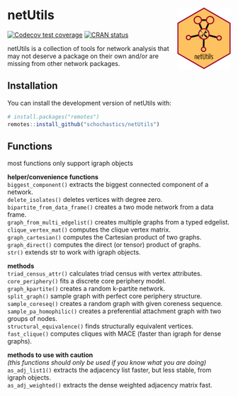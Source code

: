
<!-- README.md is generated from README.Rmd. Please edit that file -->

# netUtils <img src="man/figures/logo.png" align="right"/>

<!-- badges: start -->

[![Codecov test
coverage](https://codecov.io/gh/schochastics/netUtils/branch/master/graph/badge.svg)](https://codecov.io/gh/schochastics/netUtils?branch=master)
[![CRAN
status](https://www.r-pkg.org/badges/version/netUtils)](https://CRAN.R-project.org/package=netUtils)
<!-- badges: end -->

netUtils is a collection of tools for network analysis that may not
deserve a package on their own and/or are missing from other network
packages.

## Installation

You can install the development version of netUtils with:

``` r
# install.packages("remotes")
remotes::install_github("schochastics/netUtils")
```

## Functions

most functions only support igraph objects

**helper/convenience functions**  
`biggest_component()` extracts the biggest connected component of a
network.  
`delete_isolates()` deletes vertices with degree zero.  
`bipartite_from_data_frame()` creates a two mode network from a data
frame.  
`graph_from_multi_edgelist()` creates multiple graphs from a typed
edgelist.  
`clique_vertex_mat()` computes the clique vertex matrix.  
`graph_cartesian()` computes the Cartesian product of two graphs.  
`graph_direct()` computes the direct (or tensor) product of graphs.  
`str()` extends str to work with igraph objects.

**methods**  
`triad_census_attr()` calculates triad census with vertex attributes.  
`core_periphery()` fits a discrete core periphery model.  
`graph_kpartite()` creates a random k-partite network.  
`split_graph()` sample graph with perfect core periphery structure.
`sample_coreseq()` creates a random graph with given coreness
sequence.  
`sample_pa_homophilic()` creates a preferential attachment graph with
two groups of nodes.  
`structural_equivalence()` finds structurally equivalent vertices.  
`fast_clique()` computes cliques with MACE (faster than igraph for dense
graphs).

**methods to use with caution**  
*(this functions should only be used if you know what you are doing)*  
`as_adj_list1()` extracts the adjacency list faster, but less stable,
from igraph objects.  
`as_adj_weighted()` extracts the dense weighted adjacency matrix fast.
